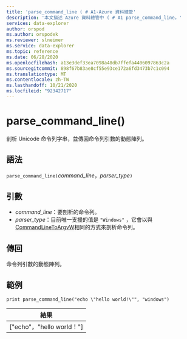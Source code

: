 ```yaml
---
title: 'parse_command_line ( # A1-Azure 資料總管'
description: '本文描述 Azure 資料總管中 ( # A1 parse_command_line。'
services: data-explorer
author: orspod
ms.author: orspodek
ms.reviewer: slneimer
ms.service: data-explorer
ms.topic: reference
ms.date: 06/28/2020
ms.openlocfilehash: a13e3def33ea7098a48db7ffefa4406097863c2a
ms.sourcegitcommit: 898f67b83ae8cf55e93ce172a6fd3473b7c1c094
ms.translationtype: MT
ms.contentlocale: zh-TW
ms.lasthandoff: 10/21/2020
ms.locfileid: "92342717"
---
```

# <a name="parse_command_line"></a>parse_command_line()

剖析 Unicode 命令列字串，並傳回命令列引數的動態陣列。

## <a name="syntax"></a>語法

`parse_command_line(`*command_line*，*parser_type*`)`

## <a name="arguments"></a>引數

* *command_line*：要剖析的命令列。
* *parser_type*：目前唯一支援的值是 `"Windows"` ，它會以與 [CommandLineToArgvW](/windows/win32/api/shellapi/nf-shellapi-commandlinetoargvw)相同的方式來剖析命令列。

## <a name="returns"></a>傳回

命令列引數的動態陣列。

## <a name="example"></a>範例

<!-- csl: https://help.kusto.windows.net:443/Samples -->
```kusto
print parse_command_line("echo \"hello world!\"", "windows")
```

|結果|
|---|
|["echo"，"hello world！"]|